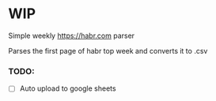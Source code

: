 # WIP
Simple weekly https://habr.com parser 

Parses the first page of habr top week and converts it to .csv

### TODO:
- [ ] Auto upload to google sheets

